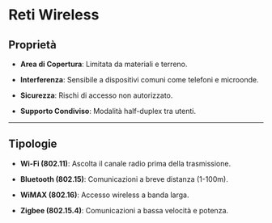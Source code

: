 

# Reti Wireless

  

## Proprietà

- **Area di Copertura**: Limitata da materiali e terreno.

- **Interferenza**: Sensibile a dispositivi comuni come telefoni e microonde.

- **Sicurezza**: Rischi di accesso non autorizzato.

- **Supporto Condiviso**: Modalità half-duplex tra utenti.

  

---

  

## Tipologie

- **Wi-Fi (802.11)**: Ascolta il canale radio prima della trasmissione.

- **Bluetooth (802.15)**: Comunicazioni a breve distanza (1-100m).

- **WiMAX (802.16)**: Accesso wireless a banda larga.

- **Zigbee (802.15.4)**: Comunicazioni a bassa velocità e potenza.